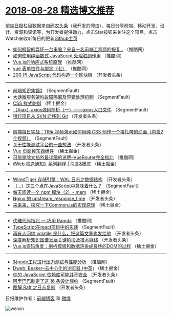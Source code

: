 # [2018-08-28 精选博文推荐](https://toutiao.qdkfweb.cn/date/2018/08/28)

[前端日报](https://qdkfweb.cn/c/news)栏目数据来自[码农头条](https://toutiao.qdkfweb.cn/)（我开发的爬虫），每日分享前端、移动开发、设计、资源和资讯等，为开发者提供动力，点击Star按钮来关注这个项目，点击Watch来收听每日的更新[Github主页](https://github.com/kujian/frontendDaily)
* [如何机智的弄坏一台电脑？来自一名前端工程师的报复..](https://toutiao.qdkfweb.cn/84438.html) （推酷网）
* [如何使用纯函数式 JavaScript 处理脏副作用](https://toutiao.qdkfweb.cn/84446.html) （推酷网）
* [Vue.js的响应式系统原理](https://toutiao.qdkfweb.cn/84445.html) （推酷网）
* [vue 表单控件与绑定（七）](https://toutiao.qdkfweb.cn/84442.html) （推酷网）
* [200 行 JavaScript 代码构造一个区块链](https://toutiao.qdkfweb.cn/84416.html) （开发者头条）

***
* [前端知识集锦2](https://toutiao.qdkfweb.cn/84358.html) （SegmentFault）
* [大话微服务架构故障隔离及容错处理机制](https://toutiao.qdkfweb.cn/84362.html) （SegmentFault）
* [CSS 样式防御](https://toutiao.qdkfweb.cn/84377.html) （稀土掘金）
* [（Ajax）axios源码简析（一）——axios入口文件](https://toutiao.qdkfweb.cn/84365.html) （SegmentFault）
* [银行项目从 SVN 迁移到 Git](https://toutiao.qdkfweb.cn/84417.html) （开发者头条）

***
* [前端每日实战：119# 视频演示如何用纯 CSS 创作一个接扎啤的动画（内含2个视频）](https://toutiao.qdkfweb.cn/84350.html) （SegmentFault）
* [关于性能测试平台的一些想法](https://toutiao.qdkfweb.cn/84408.html) （开发者头条）
* [Vue 页面掉东西组件](https://toutiao.qdkfweb.cn/84381.html) （稀土掘金）
* [可能是除文档外最详细的说明&#8211;VueRouter完全指北](https://toutiao.qdkfweb.cn/84439.html) （推酷网）
* [《Web 推送通知》系列翻译 | 引言&amp;概览](https://toutiao.qdkfweb.cn/84368.html) （稀土掘金）

***
* [WiredTiger 存储引擎：WAL 日志之数据结构](https://toutiao.qdkfweb.cn/84411.html) （开发者头条）
* [（&#8230;）这三个点在JavaScript中意味着什么？](https://toutiao.qdkfweb.cn/84352.html) （SegmentFault）
* [每天阅读一个 npm 模块（2）- mem](https://toutiao.qdkfweb.cn/84371.html) （稀土掘金）
* [Nginx 的 upstream_response_time](https://toutiao.qdkfweb.cn/84413.html) （开发者头条）
* [来来来，探究一下CommonJs的实现原理](https://toutiao.qdkfweb.cn/84375.html) （稀土掘金）

***
* [优雅代码指北 &#8212; 巧用 Ramda](https://toutiao.qdkfweb.cn/84443.html) （推酷网）
* [TypeScript在react项目中的实践](https://toutiao.qdkfweb.cn/84354.html) （SegmentFault）
* [再有人问你 volatile 是什么，把这篇文章也发给他](https://toutiao.qdkfweb.cn/84403.html) （开发者头条）
* [深度解析知识图谱发展关键阶段及技术脉络](https://toutiao.qdkfweb.cn/84414.html) （开发者头条）
* [Vue.js源码角度：剖析模版和数据渲染成最终的DOM的过程](https://toutiao.qdkfweb.cn/84376.html) （稀土掘金）

***
* [对node工程进行压力测试与性能分析](https://toutiao.qdkfweb.cn/84444.html) （推酷网）
* [Dweb: Beaker&#8211;去中心化的浏览器 (中英)](https://toutiao.qdkfweb.cn/84369.html) （稀土掘金）
* [你的 JavaScript 依赖库可能并不安全](https://toutiao.qdkfweb.cn/84404.html) （开发者头条）
* [阿里巴巴制定了这 16 条设计规约](https://toutiao.qdkfweb.cn/84363.html) （SegmentFault）
* [图解 Raft 之日志复制](https://toutiao.qdkfweb.cn/84415.html) （开发者头条）

日报维护作者：[前端博客](https://qdkfweb.cn/) 和 [微博](https://qdkfweb.cn/go/weibo)

![weixin](https://user-images.githubusercontent.com/3055447/38468989-651132ac-3b80-11e8-8e6b-15122322a9d7.png)